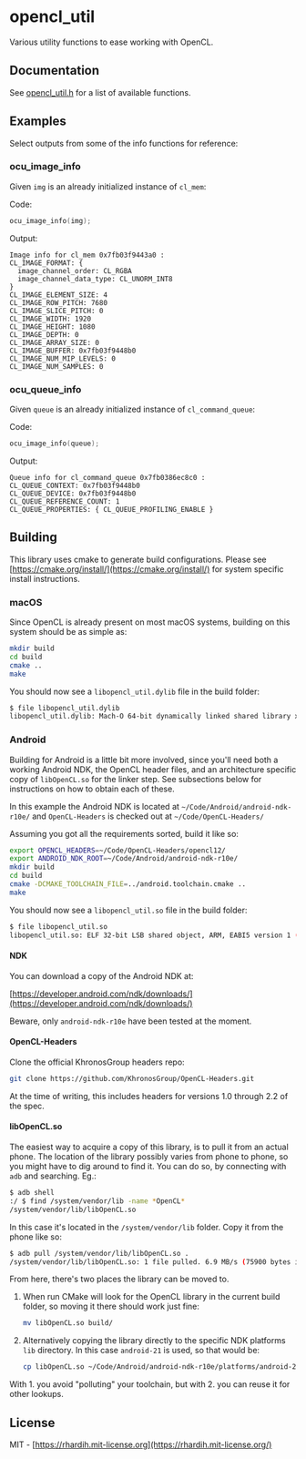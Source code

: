 # opencl_util

Various utility functions to ease working with OpenCL.

## Documentation

See [opencl_util.h](https://github.com/rhardih/opencl_util/blob/master/include/opencl_util.h) for a list of available functions.


## Examples

Select outputs from some of the info functions for reference:

### ocu_image_info

Given `img` is an already initialized instance of `cl_mem`:

Code:

```c
ocu_image_info(img);
```

Output:

```
Image info for cl_mem 0x7fb03f9443a0 :
CL_IMAGE_FORMAT: {
  image_channel_order: CL_RGBA
  image_channel_data_type: CL_UNORM_INT8
}
CL_IMAGE_ELEMENT_SIZE: 4
CL_IMAGE_ROW_PITCH: 7680
CL_IMAGE_SLICE_PITCH: 0
CL_IMAGE_WIDTH: 1920
CL_IMAGE_HEIGHT: 1080
CL_IMAGE_DEPTH: 0
CL_IMAGE_ARRAY_SIZE: 0
CL_IMAGE_BUFFER: 0x7fb03f9448b0
CL_IMAGE_NUM_MIP_LEVELS: 0
CL_IMAGE_NUM_SAMPLES: 0
```

### ocu_queue_info

Given `queue` is an already initialized instance of `cl_command_queue`:

Code:

```c
ocu_image_info(queue);
```

Output:

```
Queue info for cl_command_queue 0x7fb0386ec8c0 :
CL_QUEUE_CONTEXT: 0x7fb03f9448b0
CL_QUEUE_DEVICE: 0x7fb03f9448b0
CL_QUEUE_REFERENCE_COUNT: 1
CL_QUEUE_PROPERTIES: { CL_QUEUE_PROFILING_ENABLE }
```

## Building

This library uses cmake to generate build configurations. Please see
[https://cmake.org/install/](https://cmake.org/install/) for system specific
install instructions.

### macOS

Since OpenCL is already present on most macOS systems, building on this system
should be as simple as:

```bash
mkdir build
cd build
cmake ..
make
```

You should now see a `libopencl_util.dylib` file in the build folder:

```bash
$ file libopencl_util.dylib
libopencl_util.dylib: Mach-O 64-bit dynamically linked shared library x86_64
```

### Android

Building for Android is a little bit more involved, since you'll need both a
working Android NDK, the OpenCL header files, and an architecture specific copy
of `libOpenCL.so` for the linker step. See subsections below for instructions on
how to obtain each of these.

In this example the Android NDK is located at `~/Code/Android/android-ndk-r10e/`
and `OpenCL-Headers` is checked out at `~/Code/OpenCL-Headers/`

Assuming you got all the requirements sorted, build it like so:

```bash
export OPENCL_HEADERS=~/Code/OpenCL-Headers/opencl12/
export ANDROID_NDK_ROOT=~/Code/Android/android-ndk-r10e/
mkdir build
cd build
cmake -DCMAKE_TOOLCHAIN_FILE=../android.toolchain.cmake ..
make
```

You should now see a `libopencl_util.so` file in the build folder:

```bash
$ file libopencl_util.so
libopencl_util.so: ELF 32-bit LSB shared object, ARM, EABI5 version 1 (SYSV), dynamically linked, interpreter /system/bin/linker, not stripped
```

#### NDK

You can download a copy of the Android NDK at:

[https://developer.android.com/ndk/downloads/](https://developer.android.com/ndk/downloads/)

Beware, only `android-ndk-r10e` have been tested at the moment.

#### OpenCL-Headers

Clone the official KhronosGroup headers repo:

```bash
git clone https://github.com/KhronosGroup/OpenCL-Headers.git
```

At the time of writing, this includes headers for versions 1.0 through 2.2 of the spec.

#### libOpenCL.so

The easiest way to acquire a copy of this library, is to pull it from an actual
phone. The location of the library possibly varies from phone to phone, so you
might have to dig around to find it. You can do so, by connecting with `adb` and
searching. Eg.:

```bash
$ adb shell
:/ $ find /system/vendor/lib -name *OpenCL*
/system/vendor/lib/libOpenCL.so
```

In this case it's located in the `/system/vendor/lib` folder. Copy it from the
phone like so:

```bash
$ adb pull /system/vendor/lib/libOpenCL.so .
/system/vendor/lib/libOpenCL.so: 1 file pulled. 6.9 MB/s (75900 bytes in 0.010s)
```
From here, there's two places the library can be moved to.

1. When run CMake will look for the OpenCL library in the current build folder,
   so moving it there should work just fine:

   ```bash
   mv libOpenCL.so build/
   ```

2. Alternatively copying the library directly to the specific NDK platforms
   `lib` directory. In this case `android-21` is used, so that would be:

   ```bash
   cp libOpenCL.so ~/Code/Android/android-ndk-r10e/platforms/android-21/arch-arm/usr/lib/
   ```

With 1. you avoid "polluting" your toolchain, but with 2. you can reuse it for
other lookups.

## License

MIT - [https://rhardih.mit-license.org](https://rhardih.mit-license.org/)
